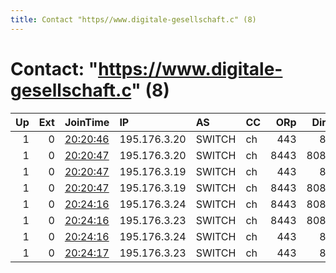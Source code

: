 ```yaml
---
title: Contact "https//www.digitale-gesellschaft.c" (8)
---
```


# Contact: "https://www.digitale-gesellschaft.c" (8)

|   Up |   Ext | JoinTime                                                                                            | IP           | AS     | CC   |   ORp |   Dirp | OS    | Version   | Nickname      |   eFamMembers |
|-----:|------:|:----------------------------------------------------------------------------------------------------|:-------------|:-------|:-----|------:|-------:|:------|:----------|:--------------|--------------:|
|    1 |     0 | [20:20:46](https://metrics.torproject.org/rs.html#details/0D2DE242ADA0ED77325E3AEE3A9D8C5CD07C2CF3) | 195.176.3.20 | SWITCH | ch   |   443 |     80 | Linux | 0.3.2.10  | DigiGesTor4e3 |            15 |
|    1 |     0 | [20:20:47](https://metrics.torproject.org/rs.html#details/08CE3DBFDAA27DB6C044A677AF68D7235C2AFC85) | 195.176.3.20 | SWITCH | ch   |  8443 |   8080 | Linux | 0.3.2.10  | DigiGesTor4e4 |            15 |
|    1 |     0 | [20:20:47](https://metrics.torproject.org/rs.html#details/B5CED6834BEE8E38D2C62F00CCB6715F0440DA21) | 195.176.3.19 | SWITCH | ch   |   443 |     80 | Linux | 0.3.2.10  | DigiGesTor4e1 |            15 |
|    1 |     0 | [20:20:47](https://metrics.torproject.org/rs.html#details/BF1B662D1DA4E55F700C130AC58574B47FB7EB8E) | 195.176.3.19 | SWITCH | ch   |  8443 |   8080 | Linux | 0.3.2.10  | DigiGesTor4e2 |            15 |
|    1 |     0 | [20:24:16](https://metrics.torproject.org/rs.html#details/8C25BA134D579B8AAF420E01215EB2CF06AAE907) | 195.176.3.24 | SWITCH | ch   |  8443 |   8080 | Linux | 0.3.2.10  | DigiGesTor5e4 |            15 |
|    1 |     0 | [20:24:16](https://metrics.torproject.org/rs.html#details/9C61FC0A01401EDF71C4048665E53968E81351FC) | 195.176.3.23 | SWITCH | ch   |  8443 |   8080 | Linux | 0.3.2.10  | DigiGesTor5e2 |            15 |
|    1 |     0 | [20:24:16](https://metrics.torproject.org/rs.html#details/E006EA04C696BBD6E35407538131305FF3CB8C16) | 195.176.3.24 | SWITCH | ch   |   443 |     80 | Linux | 0.3.2.10  | DigiGesTor5e3 |            15 |
|    1 |     0 | [20:24:17](https://metrics.torproject.org/rs.html#details/BCF55F865EE6EF17E25EFEAF851BC429F190B85D) | 195.176.3.23 | SWITCH | ch   |   443 |     80 | Linux | 0.3.2.10  | DigiGesTor5e1 |            15 |
